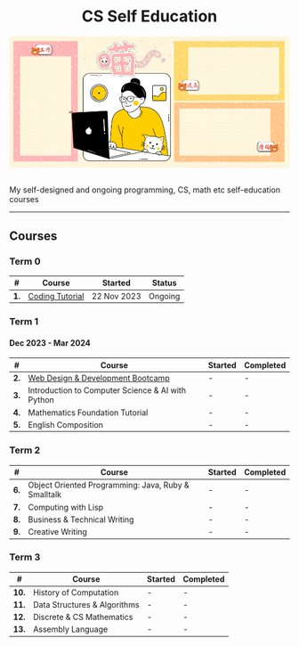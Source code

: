 <div align="center">
  <h1>CS Self Education</h1>
  <img src="banner.jpg" align="center"/>
  <br/><br/>
</div>

My self-designed and ongoing programming, CS, math etc self-education courses

---

## Courses

### Term 0

| # | Course | Started | Status |
| ----------- | ----------- | ----------- | ----------- |
| **1.** | [Coding Tutorial](https://github.com/abeerration/Coding-Tutorial) | 22 Nov 2023 | Ongoing |

### Term 1
#### Dec 2023 - Mar 2024

| # | Course | Started | Completed |
| ----------- | ----------- | ----------- | ----------- |
| **2.** | [Web Design & Development Bootcamp](https://github.com/abeerration/Web-Design-Development-Bootcamp) | - | - | - |
| **3.** | Introduction to Computer Science & AI with Python | - | - |
| **4.** | Mathematics Foundation Tutorial | - | - |
| **5.** | English Composition | - | - |

### Term 2

| # | Course | Started | Completed |
| ----------- | ----------- | ----------- | ----------- |
| **6.** | Object Oriented Programming: Java, Ruby & Smalltalk | - | - |
| **7.** | Computing with Lisp | - | - |
| **8.** | Business & Technical Writing | - | - |
| **9.** | Creative Writing | - | - |

### Term 3

| # | Course | Started | Completed |
| ----------- | ----------- | ----------- | ----------- |
| **10.** | History of Computation | - | - |
| **11.** | Data Structures & Algorithms | - | - |
| **12.** | Discrete & CS Mathematics | - | - |
| **13.** | Assembly Language | - | - |
